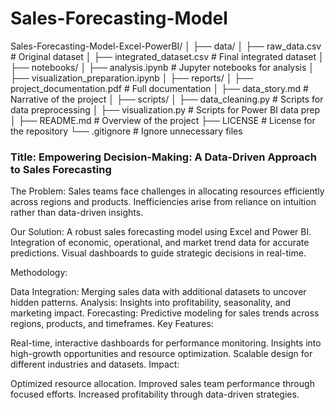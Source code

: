# Sales-Forecasting-Model

Sales-Forecasting-Model-Excel-PowerBI/
│
├── data/
│   ├── raw_data.csv                # Original dataset
│   ├── integrated_dataset.csv      # Final integrated dataset
│
├── notebooks/
│   ├── analysis.ipynb              # Jupyter notebooks for analysis
│   ├── visualization_preparation.ipynb
│
├── reports/
│   ├── project_documentation.pdf   # Full documentation
│   ├── data_story.md               # Narrative of the project
│
├── scripts/
│   ├── data_cleaning.py            # Scripts for data preprocessing
│   ├── visualization.py            # Scripts for Power BI data prep
│
├── README.md                       # Overview of the project
├── LICENSE                         # License for the repository
└── .gitignore                      # Ignore unnecessary files

### Title: Empowering Decision-Making: A Data-Driven Approach to Sales Forecasting

The Problem: Sales teams face challenges in allocating resources efficiently across regions and products.
Inefficiencies arise from reliance on intuition rather than data-driven insights.

Our Solution: A robust sales forecasting model using Excel and Power BI.
Integration of economic, operational, and market trend data for accurate predictions.
Visual dashboards to guide strategic decisions in real-time.

Methodology:

Data Integration: Merging sales data with additional datasets to uncover hidden patterns.
Analysis: Insights into profitability, seasonality, and marketing impact.
Forecasting: Predictive modeling for sales trends across regions, products, and timeframes.
Key Features:

Real-time, interactive dashboards for performance monitoring.
Insights into high-growth opportunities and resource optimization.
Scalable design for different industries and datasets.
Impact:

Optimized resource allocation.
Improved sales team performance through focused efforts.
Increased profitability through data-driven strategies.
